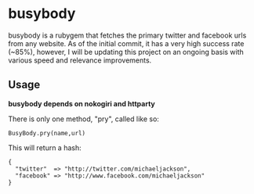busybody
=============
busybody is a rubygem that fetches the primary twitter and facebook urls from any website.
As of the initial commit, it has a very high success rate (~85%), however, I will be updating this project on an ongoing basis with various speed and relevance improvements.

Usage
-------------
**busybody depends on nokogiri and httparty**

There is only one method, "pry", called like so:
 
	BusyBody.pry(name,url)
		
This will return a hash:

	{
	  "twitter"  => "http://twitter.com/michaeljackson",
	  "facebook" => "http://www.facebook.com/michaeljackson"
	}